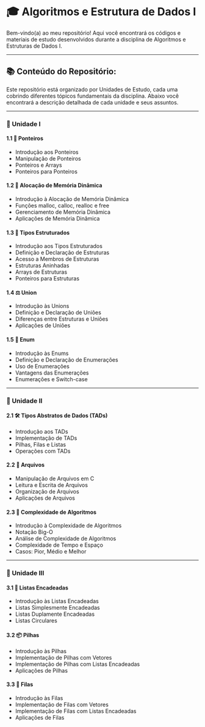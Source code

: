 # 🎓 Algoritmos e Estrutura de Dados I

Bem-vindo(a) ao meu repositório! Aqui você encontrará os códigos e materiais de estudo desenvolvidos durante a disciplina de Algoritmos e Estruturas de Dados I.

---

## 📚 Conteúdo do Repositório:

Este repositório está organizado por Unidades de Estudo, cada uma cobrindo diferentes tópicos fundamentais da disciplina. Abaixo você encontrará a descrição detalhada de cada unidade e seus assuntos.

---

### 🔹 Unidade I

#### 1.1 📍 Ponteiros
- Introdução aos Ponteiros
- Manipulação de Ponteiros
- Ponteiros e Arrays
- Ponteiros para Ponteiros

#### 1.2 💾 Alocação de Memória Dinâmica
- Introdução à Alocação de Memória Dinâmica
- Funções malloc, calloc, realloc e free
- Gerenciamento de Memória Dinâmica
- Aplicações de Memória Dinâmica

#### 1.3 🧩 Tipos Estruturados
- Introdução aos Tipos Estruturados
- Definição e Declaração de Estruturas
- Acesso a Membros de Estruturas
- Estruturas Aninhadas
- Arrays de Estruturas
- Ponteiros para Estruturas

#### 1.4 ⚖️ Union
- Introdução às Unions
- Definição e Declaração de Uniões
- Diferenças entre Estruturas e Uniões
- Aplicações de Uniões

#### 1.5 🔄 Enum
- Introdução às Enums
- Definição e Declaração de Enumerações
- Uso de Enumerações
- Vantagens das Enumerações
- Enumerações e Switch-case

---

### 🔹 Unidade II

#### 2.1 🛠️ Tipos Abstratos de Dados (TADs)
- Introdução aos TADs
- Implementação de TADs
- Pilhas, Filas e Listas
- Operações com TADs

#### 2.2 📂 Arquivos
- Manipulação de Arquivos em C
- Leitura e Escrita de Arquivos
- Organização de Arquivos
- Aplicações de Arquivos

#### 2.3 🧮 Complexidade de Algoritmos
- Introdução à Complexidade de Algoritmos
- Notação Big-O
- Análise de Complexidade de Algoritmos
- Complexidade de Tempo e Espaço
- Casos: Pior, Médio e Melhor

---

### 🔹 Unidade III

#### 3.1 📜 Listas Encadeadas
- Introdução às Listas Encadeadas
- Listas Simplesmente Encadeadas
- Listas Duplamente Encadeadas
- Listas Circulares

#### 3.2 📦 Pilhas
- Introdução às Pilhas
- Implementação de Pilhas com Vetores
- Implementação de Pilhas com Listas Encadeadas
- Aplicações de Pilhas

#### 3.3 📅 Filas
- Introdução às Filas
- Implementação de Filas com Vetores
- Implementação de Filas com Listas Encadeadas
- Aplicações de Filas
